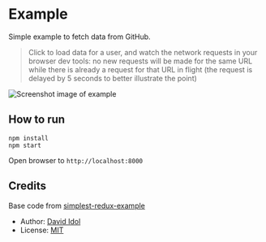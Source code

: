 Example
=======

Simple example to fetch data from GitHub.

> Click to load data for a user, and watch the network requests in your browser dev tools:
> no new requests will be made for the same URL while there is already a request for that URL in flight
> (the request is delayed by 5 seconds to better illustrate the point)

![Screenshot image of example](https://raw.github.com/idolize/redux-requests/master/example/example-screenshot.png)

## How to run

```
npm install
npm start
```

Open browser to `http://localhost:8000`

## Credits

Base code from [simplest-redux-example](https://github.com/jackielii/simplest-redux-example)

- Author: [David Idol](http://daveidol.com)
- License: [MIT](http://opensource.org/licenses/MIT)
